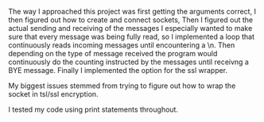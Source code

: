 The way I approached this project was first getting the arguments correct,
I then figured out how to create and connect sockets,
Then I figured out the actual sending and receiving of the messages
I especially wanted to make sure that every message was being fully read, so I implemented
a loop that continuously reads incoming messages until encountering a \n.
Then depending on the type of message received the program would continuously do the counting
instructed by the messages until receivng a BYE message.
Finally I implemented the option for the ssl wrapper.

My biggest issues stemmed from trying to figure out how to wrap the socket in tsl/ssl encryption.

I tested my code using print statements throughout.
